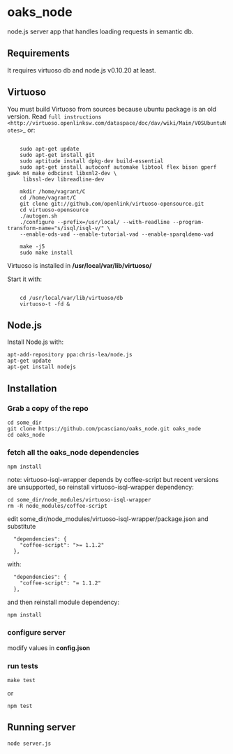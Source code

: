 oaks_node
=========

node.js server app that handles loading requests in semantic db.

## Requirements
It requires virtuoso db and node.js v0.10.20 at least.


## Virtuoso

You must build Virtuoso from sources because ubuntu package is an old version. Read `full instructions
<http://virtuoso.openlinksw.com/dataspace/doc/dav/wiki/Main/VOSUbuntuNotes>`_ or:

```

    sudo apt-get update
    sudo apt-get install git
    sudo aptitude install dpkg-dev build-essential
    sudo apt-get install autoconf automake libtool flex bison gperf gawk m4 make odbcinst libxml2-dev \
     libssl-dev libreadline-dev
    
    mkdir /home/vagrant/C
    cd /home/vagrant/C
    git clone git://github.com/openlink/virtuoso-opensource.git
    cd virtuoso-opensource
    ./autogen.sh
    ./configure --prefix=/usr/local/ --with-readline --program-transform-name="s/isql/isql-v/" \ 
    --enable-ods-vad --enable-tutorial-vad --enable-sparqldemo-vad
    
    make -j5
    sudo make install
```

Virtuoso is installed in **/usr/local/var/lib/virtuoso/**

Start it with:

```
   
    cd /usr/local/var/lib/virtuoso/db
    virtuoso-t -fd &

```


## Node.js 

Install Node.js with: 

```
apt-add-repository ppa:chris-lea/node.js
apt-get update
apt-get install nodejs

```

## Installation

### Grab a copy of the repo
```
cd some_dir
git clone https://github.com/pcasciano/oaks_node.git oaks_node
cd oaks_node

```

### fetch all the oaks_node dependencies
```
npm install
```
note: virtuoso-isql-wrapper depends by coffee-script but recent versions are unsupported,
so reinstall virtuoso-isql-wrapper dependency:

```
cd some_dir/node_modules/virtuoso-isql-wrapper
rm -R node_modules/coffee-script
```
edit some_dir/node_modules/virtuoso-isql-wrapper/package.json and substitute
```   
  "dependencies": {
    "coffee-script": ">= 1.1.2"
  },
```  
with:

```   
  "dependencies": {
    "coffee-script": "= 1.1.2"
  },
```  
and then reinstall module dependency:
```
npm install
```

### configure server
modify values in **config.json**


### run tests
```
make test
```
or
```
npm test
```



## Running server
```
node server.js
```
